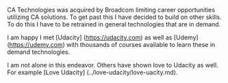 CA Technologies was acquired by Broadcom limiting career opportunities
utilizing CA solutions. To get past this I have decided to build on other
skills. To do this I have to be retrained in general technologies that
are in demand.

I am happy I met [Udacity] (https://udacity.com) as well as [Udemy]
(https://udemy.com) with thousands of courses available to learn these
in demand technologies.

I am not alone in this endeavor. Others have shown love to Udacity as well.
For example [Love Udacity] (../love-udacity/love-uacity.md).